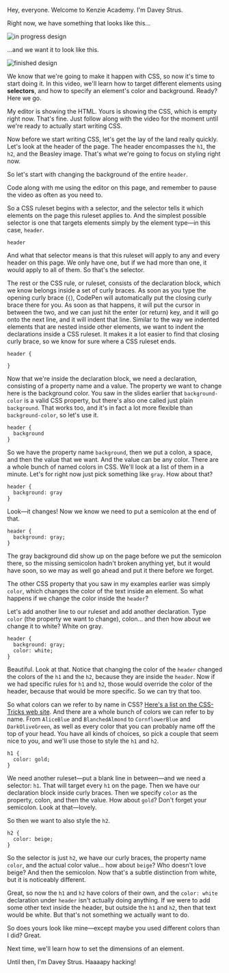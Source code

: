 Hey, everyone. Welcome to Kenzie Academy. I'm Davey Strus.

Right now, we have something that looks like this...

![in progress design](https://cdn.jsdelivr.net/gh/dstrus/lesson-transcripts/assets/bard-progress.png)

...and we want it to look like this.

![finished design](https://cdn.jsdelivr.net/gh/dstrus/lesson-transcripts/assets/bard-screenshot.png)

We know that we're going to make it happen with CSS, so now it's time to start doing it. In this video, we'll learn how to target different elements using **selectors**, and how to specify an element's color and background. Ready? Here we go.

My editor is showing the HTML. Yours is showing the CSS, which is empty right now. That's fine. Just follow along with the video for the moment until we're ready to actually start writing CSS.

Now before we start writing CSS, let's get the lay of the land really quickly. Let's look at the header of the page. The header encompasses the `h1`, the `h2`, and the Beasley image. That's what we're going to focus on styling right now.

So let's start with changing the background of the entire `header`.

Code along with me using the editor on this page, and remember to pause the video as often as you need to.

So a CSS ruleset begins with a selector, and the selector tells it which elements on the page this ruleset applies to. And the simplest possible selector is one that targets elements simply by the element type&mdash;in this case, `header`.

```
header
```

And what that selector means is that this ruleset will apply to any and every header on this page. We only have one, but if we had more than one, it would apply to all of them. So that's the selector.

The rest or the CSS rule, or ruleset, consists of the declaration block, which we know belongs inside a set of curly braces. As soon as you type the opening curly brace (`{`), CodePen will automatically put the closing curly brace there for you. As soon as that happens, it will put the cursor in between the two, and we can just hit the enter (or return) key, and it will go onto the next line, and it will indent that line. Similar to the way we indented elements that are nested inside other elements, we want to indent the declarations inside a CSS ruleset. It makes it a lot easier to find that closing curly brace, so we know for sure where a CSS ruleset ends.

```
header {

}
```

Now that we're inside the declaration block, we need a declaration, consisting of a property name and a value. The property we want to change here is the background color. You saw in the slides earlier that `background-color` is a valid CSS property, but there's also one called just plain `background`. That works too, and it's in fact a lot more flexible than `background-color`, so let's use it.

```
header {
  background
}
```

So we have the property name `background`, then we put a colon, a space, and then the value that we want. And the value can be any color. There are a whole bunch of named colors in CSS. We'll look at a list of them in a minute. Let's for right now just pick something like `gray`. How about that?

```
header {
  background: gray
}
```

Look&mdash;it changes! Now we know we need to put a semicolon at the end of that.

```
header {
  background: gray;
}
```

The gray background did show up on the page before we put the semicolon there, so the missing semicolon hadn't broken anything yet, but it would have soon, so we may as well go ahead and put it there before we forget.

The other CSS property that you saw in my examples earlier was simply `color`, which changes the color of the text inside an element. So what happens if we change the color inside the `header`?

Let's add another line to our ruleset and add another declaration. Type `color` (the property we want to change), colon... and then how about we change it to white? White on gray.

```
header {
  background: gray;
  color: white;
}
```

Beautiful. Look at that. Notice that changing the color of the `header` changed the colors of the `h1` and the `h2`, because they are inside the `header`. Now if we had specific rules for `h1` and `h2`, those would override the color of the header, because that would be more specific. So we can try that too.

So what colors can we refer to by name in CSS? [Here's a list on the CSS-Tricks web site](https://css-tricks.com/snippets/css/named-colors-and-hex-equivalents/). And there are a whole bunch of colors we can refer to by name. From `AliceBlue` and `BlanchedAlmond` to `CornflowerBlue` and `DarkOliveGreen`, as well as every color that you can probably name off the top of your head. You have all kinds of choices, so pick a couple that seem nice to you, and we'll use those to style the `h1` and `h2`.

```
h1 {
  color: gold;
}
```

We need another ruleset&mdash;put a blank line in between&mdash;and we need a selector: `h1`. That will target every `h1` on the page. Then we have our declaration block inside curly braces. Then we specify `color` as the property, colon, and then the value. How about `gold`? Don't forget your semicolon. Look at that&mdash;lovely.

So then we want to also style the `h2`.

```
h2 {
  color: beige;
}
```

So the selector is just `h2`, we have our curly braces, the property name `color`, and the actual color value... how about `beige`? Who doesn't love beige? And then the semicolon. Now that's a subtle distinction from white, but it is noticeably different.

Great, so now the `h1` and `h2` have colors of their own, and the `color: white` declaration under `header` isn't actually doing anything. If we were to add some other text inside the header, but outside the `h1` and `h2`, then that text would be white. But that's not something we actually want to do.

So does yours look like mine&mdash;except maybe you used different colors than I did? Great.

Next time, we'll learn how to set the dimensions of an element.

Until then, I'm Davey Strus. Haaaapy hacking!
